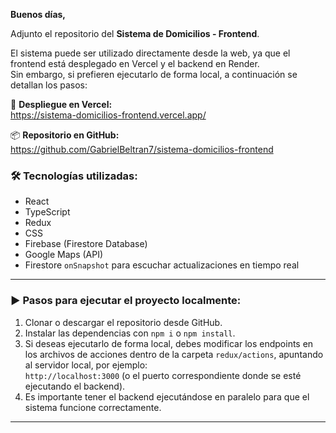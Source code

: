 
**Buenos días,**

Adjunto el repositorio del **Sistema de Domicilios - Frontend**.

El sistema puede ser utilizado directamente desde la web, ya que el frontend está desplegado en Vercel y el backend en Render.  
Sin embargo, si prefieren ejecutarlo de forma local, a continuación se detallan los pasos:


🔗 **Despliegue en Vercel:**  
https://sistema-domicilios-frontend.vercel.app/

📦 **Repositorio en GitHub:**  
https://github.com/GabrielBeltran7/sistema-domicilios-frontend

### 🛠 Tecnologías utilizadas:
- React  
- TypeScript  
- Redux  
- CSS  
- Firebase (Firestore Database)  
- Google Maps (API)  
- Firestore `onSnapshot` para escuchar actualizaciones en tiempo real

---

### ▶️ Pasos para ejecutar el proyecto localmente:

1. Clonar o descargar el repositorio desde GitHub.
2. Instalar las dependencias con `npm i` o `npm install`.
3. Si deseas ejecutarlo de forma local, debes modificar los endpoints en los archivos de acciones dentro de la carpeta `redux/actions`, apuntando al servidor local, por ejemplo:  
   `http://localhost:3000` (o el puerto correspondiente donde se esté ejecutando el backend).
4. Es importante tener el backend ejecutándose en paralelo para que el sistema funcione correctamente.

---


 




